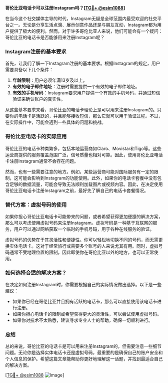 **哥伦比亚电话卡可以注册Instagram吗？[[TG💪+ @esim1088](https://t.me/s/esim1088)]**

在当今这个社交媒体主导的时代，Instagram无疑是全球范围内最受欢迎的社交平台之一。无论是分享生活点滴、展示创意作品还是与朋友互动，Instagram都为用户提供了极大的便利。然而，对于许多哥伦比亚人来说，他们可能会有一个疑问：哥伦比亚的电话卡是否能够用来注册Instagram呢？

### Instagram注册的基本要求

首先，让我们了解一下Instagram注册的基本要求。根据Instagram的规定，用户需要具备以下几个条件：

1. **年龄限制**：用户必须年满13岁及以上。
2. **有效的电子邮件地址**：注册时需要提供一个有效的电子邮件地址。
3. **有效的手机号码**：Instagram要求用户提供一个有效的手机号码，并通过短信验证来确认账户的真实性。

从这些基本要求来看，哥伦比亚的电话卡理论上是可以用来注册Instagram的。只要你的电话卡是活跃的，并且能够接收短信，那么它就可以用于验证过程。不过，在实际操作中，可能会遇到一些具体的问题和挑战。

### 哥伦比亚电话卡的实际应用

哥伦比亚的电话卡种类繁多，包括本地运营商如Claro、Movistar和Tigo等。这些运营商提供的服务覆盖范围广泛，信号质量也相对可靠。因此，使用哥伦比亚电话卡注册Instagram通常不会存在问题。

然而，也有一些需要注意的地方。例如，某些运营商可能对国际服务有一定的限制，这可能会影响到Instagram的功能使用。此外，如果你的电话卡套餐中没有包含足够的数据流量，可能会导致无法顺利加载图片或视频内容。因此，在决定使用哥伦比亚电话卡注册Instagram之前，最好先了解自己的电话卡套餐情况。

### 替代方案：虚拟号码的使用

如果你担心哥伦比亚电话卡可能带来的问题，或者希望获得更加便捷的解决方案，那么可以考虑使用虚拟号码来注册Instagram。虚拟号码是一种基于互联网的服务，用户可以通过网络获取一个临时的手机号码，用于各种在线服务的验证。

虚拟号码的优势在于其灵活性和便捷性。你可以轻松地切换不同的号码，而无需更换实体电话卡。这对于经常旅行或需要多个账号的人来说尤其有用。同时，虚拟号码通常不受地理位置的限制，因此即使你在哥伦比亚以外的地方，也可以正常使用。

### 如何选择合适的解决方案？

在决定如何注册Instagram时，你需要根据自己的实际情况做出选择。以下是一些建议：

- 如果你已经在哥伦比亚并且拥有活跃的电话卡，那么可以直接使用该电话卡进行注册。
- 如果你担心电话卡的限制或希望获得更大的灵活性，可以尝试使用虚拟号码。
- 如果你对技术不太熟悉，建议寻求专业人士的帮助，确保一切顺利进行。

### 总结

总的来说，哥伦比亚的电话卡是可以用来注册Instagram的，但需要注意一些细节问题。无论你是选择实体电话卡还是虚拟号码，最重要的是确保自己的账户安全和个人信息的保护。希望这篇文章能帮助你更好地理解这一话题，并找到最适合自己的解决方案。

[[TG💪+ @esim1088](https://t.me/s/esim1088) ![Image](https://i.postimg.cc/4NQfJmqS/Snipaste-2025-05-13-00-14-12.png)]